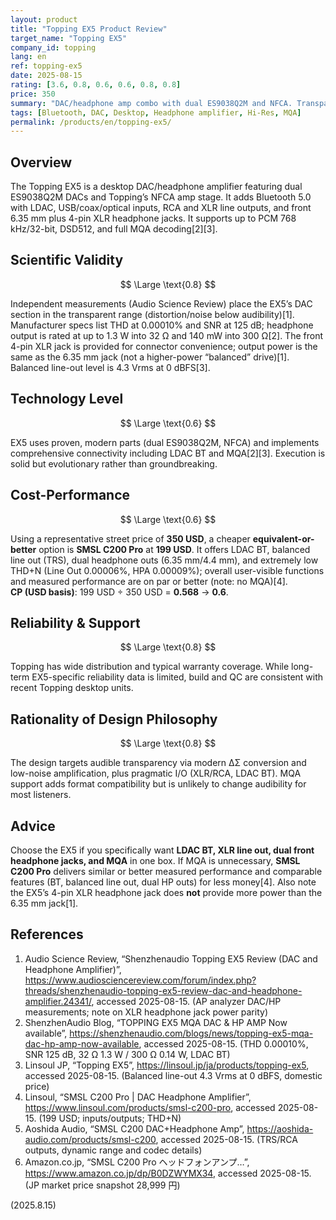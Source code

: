 ```yaml
---
layout: product
title: "Topping EX5 Product Review"
target_name: "Topping EX5"
company_id: topping
lang: en
ref: topping-ex5
date: 2025-08-15
rating: [3.6, 0.8, 0.6, 0.6, 0.8, 0.8]
price: 350
summary: "DAC/headphone amp combo with dual ES9038Q2M and NFCA. Transparent measured performance and rich I/O (LDAC BT, XLR line out), but value is pressured by cheaper peers if you don’t need every feature."
tags: [Bluetooth, DAC, Desktop, Headphone amplifier, Hi-Res, MQA]
permalink: /products/en/topping-ex5/
---
```

## Overview

The Topping EX5 is a desktop DAC/headphone amplifier featuring dual ES9038Q2M DACs and Topping’s NFCA amp stage. It adds Bluetooth 5.0 with LDAC, USB/coax/optical inputs, RCA and XLR line outputs, and front 6.35 mm plus 4-pin XLR headphone jacks. It supports up to PCM 768 kHz/32-bit, DSD512, and full MQA decoding[2][3].

## Scientific Validity

$$ \Large \text{0.8} $$

Independent measurements (Audio Science Review) place the EX5’s DAC section in the transparent range (distortion/noise below audibility)[1]. Manufacturer specs list THD at 0.00010% and SNR at 125 dB; headphone output is rated at up to 1.3 W into 32 Ω and 140 mW into 300 Ω[2]. The front 4-pin XLR jack is provided for connector convenience; output power is the same as the 6.35 mm jack (not a higher-power “balanced” drive)[1]. Balanced line-out level is 4.3 Vrms at 0 dBFS[3].

## Technology Level

$$ \Large \text{0.6} $$

EX5 uses proven, modern parts (dual ES9038Q2M, NFCA) and implements comprehensive connectivity including LDAC BT and MQA[2][3]. Execution is solid but evolutionary rather than groundbreaking.

## Cost-Performance

$$ \Large \text{0.6} $$

Using a representative street price of **350 USD**, a cheaper **equivalent-or-better** option is **SMSL C200 Pro** at **199 USD**. It offers LDAC BT, balanced line out (TRS), dual headphone outs (6.35 mm/4.4 mm), and extremely low THD+N (Line Out 0.00006%, HPA 0.00009%); overall user-visible functions and measured performance are on par or better (note: no MQA)[4].  
**CP (USD basis)**: 199 USD ÷ 350 USD = **0.568** → **0.6**.

## Reliability & Support

$$ \Large \text{0.8} $$

Topping has wide distribution and typical warranty coverage. While long-term EX5-specific reliability data is limited, build and QC are consistent with recent Topping desktop units.

## Rationality of Design Philosophy

$$ \Large \text{0.8} $$

The design targets audible transparency via modern ΔΣ conversion and low-noise amplification, plus pragmatic I/O (XLR/RCA, LDAC BT). MQA support adds format compatibility but is unlikely to change audibility for most listeners.

## Advice

Choose the EX5 if you specifically want **LDAC BT, XLR line out, dual front headphone jacks, and MQA** in one box. If MQA is unnecessary, **SMSL C200 Pro** delivers similar or better measured performance and comparable features (BT, balanced line out, dual HP outs) for less money[4]. Also note the EX5’s 4-pin XLR headphone jack does **not** provide more power than the 6.35 mm jack[1].

## References

1. Audio Science Review, “Shenzhenaudio Topping EX5 Review (DAC and Headphone Amplifier)”, https://www.audiosciencereview.com/forum/index.php?threads/shenzhenaudio-topping-ex5-review-dac-and-headphone-amplifier.24341/, accessed 2025-08-15. (AP analyzer DAC/HP measurements; note on XLR headphone jack power parity)  
2. ShenzhenAudio Blog, “TOPPING EX5 MQA DAC & HP AMP Now available”, https://shenzhenaudio.com/blogs/news/topping-ex5-mqa-dac-hp-amp-now-available, accessed 2025-08-15. (THD 0.00010%, SNR 125 dB, 32 Ω 1.3 W / 300 Ω 0.14 W, LDAC BT)  
3. Linsoul JP, “Topping EX5”, https://linsoul.jp/ja/products/topping-ex5, accessed 2025-08-15. (Balanced line-out 4.3 Vrms at 0 dBFS, domestic price)  
4. Linsoul, “SMSL C200 Pro | DAC Headphone Amplifier”, https://www.linsoul.com/products/smsl-c200-pro, accessed 2025-08-15. (199 USD; inputs/outputs; THD+N)  
5. Aoshida Audio, “SMSL C200 DAC+Headphone Amp”, https://aoshida-audio.com/products/smsl-c200, accessed 2025-08-15. (TRS/RCA outputs, dynamic range and codec details)  
6. Amazon.co.jp, “SMSL C200 Pro ヘッドフォンアンプ…”, https://www.amazon.co.jp/dp/B0DZWYMX34, accessed 2025-08-15. (JP market price snapshot 28,999 円)

(2025.8.15)

